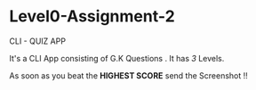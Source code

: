 # Level0-Assignment-2
CLI - QUIZ APP

It's a CLI App consisting of G.K Questions .
It has _3_ Levels. 

As soon as you beat the **HIGHEST SCORE** send the Screenshot !!

